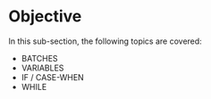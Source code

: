 # Objective
In this sub-section, the following topics are covered:
- BATCHES
- VARIABLES
- IF / CASE-WHEN
- WHILE
